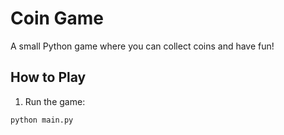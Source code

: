 # Coin Game

A small Python game where you can collect coins and have fun!

## How to Play

1. Run the game:
```bash
python main.py
